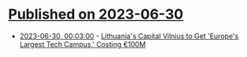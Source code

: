 # [Published on 2023-06-30](index.md)

* [2023-06-30, 00:03:00](https://soylentnews.org/article.pl?sid=23/06/29/0135250&from=rss) - [Lithuania's Capital Vilnius to Get 'Europe's Largest Tech Campus,' Costing €100M](https://soylentnews.org/article.pl?sid=23/06/29/0135250&from=rss)

